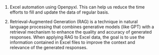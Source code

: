 1) Excel automation using Openpyxl. This can help us reduce the time efforts to fill and update the data of regular basis.

2) Retrieval-Augmented Generation (RAG) is a technique in natural language processing that combines generative models (like GPT) with a retrieval mechanism to enhance the quality and accuracy of generated responses. When applying RAG to Excel data, the goal is to use the information contained in Excel files to improve the context and relevance of the generated responses.
